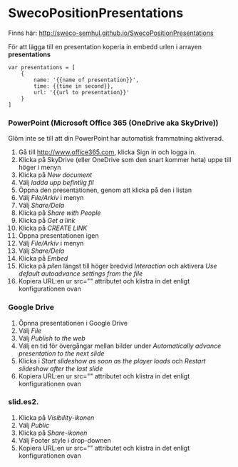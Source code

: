 SwecoPositionPresentations
==========================

Finns här:
http://sweco-semhul.github.io/SwecoPositionPresentations


För att lägga till en presentation koperia in embedd urlen i arrayen **presentations**

```
var presentations = [
	{
		name: '{{name of presentation}}',
    	time: {{time in second}},
    	url: '{{url to presentation}}'
	}
]
```

### PowerPoint (Microsoft Office 365 (OneDrive aka SkyDrive))
Glöm inte se till att din PowerPoint har automatisk frammatning aktiverad.

1. Gå till http://www.office365.com, klicka Sign in och logga in.
2. Klicka på SkyDrive (eller OneDrive som den snart kommer heta) uppe till höger i menyn
3. Klicka på *New document*
4. Välj *ladda upp befintlig fil*
5. Öppna den presentationen, genom att klicka på den i listan
6. Välj *File/Arkiv* i menyn 
7. Välj *Share/Dela*
8. Klicka på *Share with People*
9. Klicka på *Get a link*
10. Klicka på *CREATE LINK*
11. Öppna presentationen igen
12. Välj *File/Arkiv* i menyn
13. Välj *Share/Dela*
14. Klicka på *Embed*
15. Klicka på *pilen* längst till höger bredvid *Interaction* och aktivera *Use default autoadvance settings from the file*
16. Kopiera URL:en ur src="" attributet och klistra in det enligt konfigurationen ovan

### Google Drive
1. Öpnna presentationen i Google Drive
2. Välj *File*
3. Välj *Publish to the web*
4. Välj en tid för övergångar mellan bilder under *Automatically advance presentation to the next slide*
5. Klicka i *Start slideshow as soon as the player loads* och *Restart slideshow after the last slide*
6. Kopiera URL:en ur src="" attributet och klistra in det enligt konfigurationen ovan

### slid.es2. 
1. Klicka på *Visibility-ikonen*
2. Välj *Public*
3. Klicka på *Share-ikonen*
4. Välj Footer style i drop-downen
5. Kopiera URL:en ur src="" attributet och klistra in det enligt konfigurationen ovan

